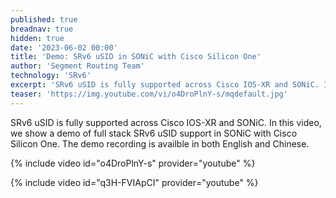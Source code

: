```yaml
---
published: true
breadnav: true
hidden: true
date: '2023-06-02 00:00'
title: 'Demo: SRv6 uSID in SONiC with Cisco Silicon One'
author: 'Segment Routing Team'
technology: 'SRv6'
excerpt: 'SRv6 uSID is fully supported across Cisco IOS-XR and SONiC. In this video, we show a demo of full stack SRv6 uSID support in SONiC with Cisco Silicon One.'
teaser: 'https://img.youtube.com/vi/o4DroPlnY-s/mqdefault.jpg'
---    
```


SRv6 uSID is fully supported across Cisco IOS-XR and SONiC. In this video, we show a demo of full stack SRv6 uSID support in SONiC with Cisco Silicon One.
The demo recording is availble in both English and Chinese.

{% include video id="o4DroPlnY-s" provider="youtube" %}

{% include video id="q3H-FVIApCI" provider="youtube" %}